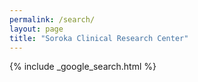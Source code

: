 ```yaml
---
permalink: /search/
layout: page
title: "Soroka Clinical Research Center"
---
```


{% include _google_search.html %}
